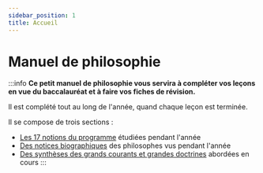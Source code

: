 ```yaml
---
sidebar_position: 1
title: Accueil
---
```


# Manuel de philosophie

:::info
**Ce petit manuel de philosophie vous servira à compléter vos leçons en vue du baccalauréat et à faire vos fiches de révision.**

Il est complété tout au long de l'année, quand chaque leçon est terminée.

Il se compose de trois sections : 
- [Les 17 notions du programme](/manuel/notions/accueil.md) étudiées pendant l'année
- [Des notices biographiques](/manuel/philosophes/accueil.md) des philosophes vus pendant l'année
- [Des synthèses des grands courants et grandes doctrines](/manuel/courants/accueil.md) abordées en cours
:::